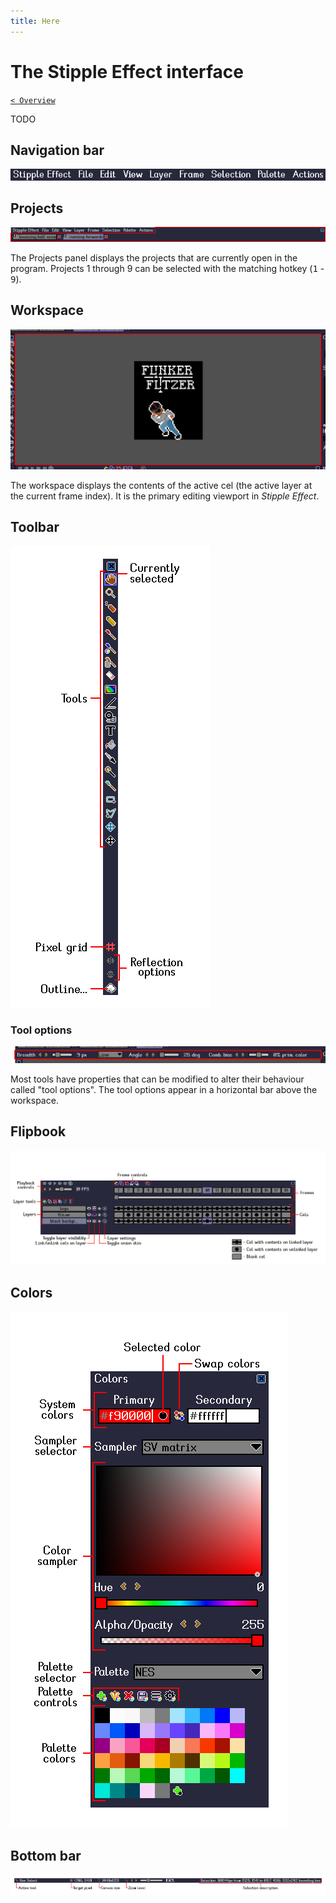 ```yaml
---
title: Here
---
```


# The Stipple Effect interface

[`< Overview`](overview.md)

TODO

## Navigation bar

![](./assets/interface/navbar.png)

<!-- TODO -->

## Projects

![](./assets/interface/projects.png)

The Projects panel displays the projects that are currently open in the program. Projects 1 through 9 can be selected with the matching hotkey (<kbd>1</kbd> - <kbd>9</kbd>).

## Workspace

![](./assets/interface/workspace.png)

The workspace displays the contents of the active cel (the active layer at the current frame index). It is the primary editing viewport in *Stipple Effect*.

## Toolbar

![](./assets/interface/toolbar.png)

<!-- TODO -->

### Tool options

![](./assets/interface/tool-options.png)

Most tools have properties that can be modified to alter their behaviour called "tool options". The tool options appear in a horizontal bar above the workspace.

## Flipbook

![](./assets//interface/flipbook.png)

<!-- TODO -->

## Colors

![](./assets/interface/colors.png)

<!-- TODO -->

## Bottom bar

![](./assets/interface/bottom-bar.png)

<!-- TODO -->
